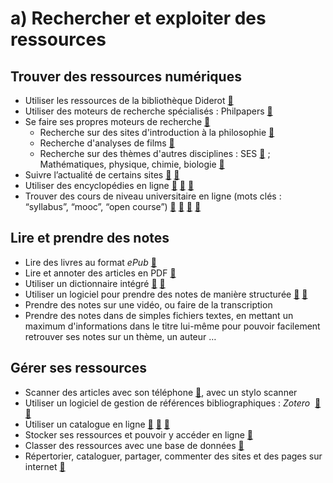 # a) Rechercher et exploiter des ressources

## Trouver des ressources numériques
* Utiliser les ressources de la bibliothèque Diderot [🔗](http://www.bibliotheque-diderot.fr/discipline-260583.kjsp?DOMAINE=000000229&DISCI=000000173&CATEG_GENE=000000169)
* Utiliser des moteurs de recherche spécialisés : Philpapers [🔗](http://philpapers.org/)
* Se faire ses propres moteurs de recherche [🔗](https://cse.google.com/)
	* Recherche sur des sites d'introduction à la philosophie [🔗](https://cse.google.com/cse?cx=005941353090358050370:-rxleq99qm0)
	* Recherche d'analyses de films [🔗](https://cse.google.com/cse?cx=013022458855246154026:kvowwanvdza)
	* Recherche sur des thèmes d'autres disciplines : SES [🔗](https://cse.google.com/cse?cx=000159438708945803198:c670n89xtv8) ; Mathématiques, physique, chimie, biologie [🔗](https://cse.google.com/cse?cx=000159438708945803198:nhzecq54fyq)
* Suivre l’actualité de certains sites [🔗](http://eduscol.education.fr/numerique/dossier/competences/rechercher/guides/flux) [🔗](https://www.netvibes.com/eyssette#Blogs_francophones)
* Utiliser des encyclopédies en ligne [🔗](http://plato.stanford.edu) [🔗](http://www.iep.utm.edu/) [🔗](http://encyclo-philo.fr/)
* Trouver des cours de niveau universitaire en ligne (mots clés : “syllabus”, “mooc”, “open course”) [🔗](https://mediaserver.unige.ch/search/philosophie/permissions:public) [🔗](https://www.fun-mooc.fr/) [🔗](https://www.coursera.org/) [🔗](https://ocw.mit.edu/courses/find-by-topic/)


## Lire et prendre des notes
* Lire des livres au format _ePub_ [🔗](https://play.google.com/books/ebooks)
* Lire et annoter des articles en PDF [🔗](https://pdf.online/pdf-annotate)
* Utiliser un dictionnaire intégré [🔗](https://chrome.google.com/webstore/detail/google-dictionary-by-goog/mgijmajocgfcbeboacabfgobmjgjcoja) [🔗](https://addons.mozilla.org/en-US/firefox/addon/dictionary-anyvhere/?utm_source=addons.mozilla.org&utm_medium=referral&utm_content=search)
* Utiliser un logiciel pour prendre des notes de manière structurée [🔗](http://dynalist.io) [🔗](https://workflowy.com/)
* Prendre des notes sur une vidéo, ou faire de la transcription
* Prendre des notes dans de simples fichiers textes, en mettant un maximum d'informations dans le titre lui-même pour pouvoir facilement retrouver ses notes sur un thème, un auteur …


## Gérer ses ressources
* Scanner des articles avec son téléphone [🔗](https://fossbytes.com/best-android-scanner-apps/), avec un stylo scanner
* Utiliser un logiciel de gestion de références bibliographiques : _Zotero_  [🔗](https://www.zotero.org/) [🔗](https://zotero.hypotheses.org/)
* Utiliser un catalogue en ligne [🔗](https://www.worldcat.org/) [🔗](https://ccfr.bnf.fr/portailccfr/jsp/public/index.jsp) [🔗](http://www.sudoc.abes.fr/)
* Stocker ses ressources et pouvoir y accéder en ligne [🔗](https://www.dropbox.com/referrals/AADNRgRvYNK3-2FBnRd_mi-niwqSc6g-yUI?src=global9)
* Classer des ressources avec une base de données [🔗](https://airtable.com/)
* Répertorier, cataloguer, partager, commenter des sites et des pages sur internet [🔗](https://www.diigo.com/)